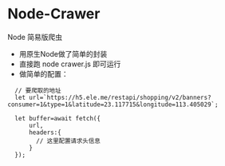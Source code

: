 # Node-Crawer
Node 简易版爬虫
- 用原生Node做了简单的封装
- 直接跑 node crawer.js 即可运行
- 做简单的配置：
```
  // 要爬取的地址
  let url=`https://h5.ele.me/restapi/shopping/v2/banners?consumer=1&type=1&latitude=23.117715&longitude=113.405029`;

  let buffer=await fetch({
      url,
      headers:{
        // 这里配置请求头信息
      }
  });
```
